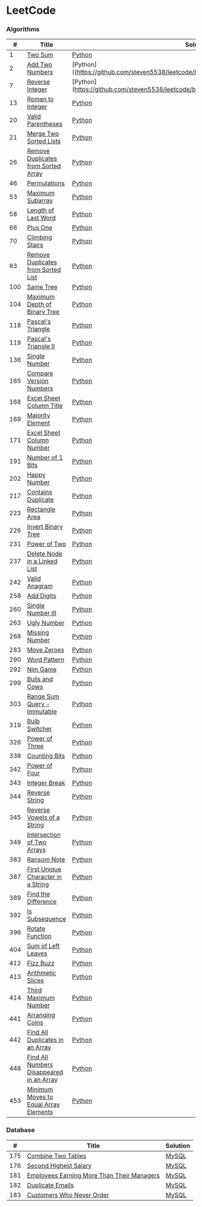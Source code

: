 LeetCode
========

### Algorithms
| # | Title | Solution |
|---| ----- | -------- |
|1|[Two Sum](https://leetcode.com/problems/two-sum/) | [Python](https://github.com/steven5538/leetcode/blob/master/algorithms/TwoSum.py)
|2|[Add Two Numbers](https://leetcode.com/problems/add-two-numbers/) | [Python]((https://github.com/steven5538/leetcode/blob/master/algorithms/AddTwoNumbers.py)
|7|[Reverse Integer](https://leetcode.com/problems/reverse-integer/) | [Python] (https://github.com/steven5538/leetcode/blob/master/algorithms/ReverseInteger.py)
|13|[Roman to Integer](https://leetcode.com/problems/roman-to-integer/) | [Python](https://github.com/steven5538/leetcode/blob/master/algorithms/RomantoInteger.py)
|20|[Valid Parentheses](https://leetcode.com/problems/valid-parentheses/) | [Python](https://github.com/steven5538/leetcode/blob/master/algorithms/ValidParentheses.py)
|21|[Merge Two Sorted Lists](https://leetcode.com/problems/merge-two-sorted-lists/) | [Python](https://github.com/steven5538/leetcode/blob/master/algorithms/MergeTwoSortedLists.py)
|26|[Remove Duplicates from Sorted Array](https://leetcode.com/problems/remove-duplicates-from-sorted-array/) | [Python](https://github.com/steven5538/leetcode/blob/master/algorithms/RemoveDuplicatesfromSortedArray.py)
|46|[Permutations](https://leetcode.com/problems/permutations/) | [Python](https://github.com/steven5538/leetcode/blob/master/algorithms/Permutations.py)
|53|[Maximum Subarray](https://leetcode.com/problems/maximum-subarray/) | [Python](https://github.com/steven5538/leetcode/blob/master/algorithms/MaximumSubarray.py)
|58|[Length of Last Word](https://leetcode.com/problems/length-of-last-word/) | [Python](https://github.com/steven5538/leetcode/blob/master/algorithms/LengthofLastWord.py)
|66|[Plus One](https://leetcode.com/problems/plus-one/) | [Python](https://github.com/steven5538/leetcode/blob/master/algorithms/PlusOne.py)
|70|[Climbing Stairs](https://leetcode.com/problems/climbing-stairs/) | [Python](https://github.com/steven5538/leetcode/blob/master/algorithms/ClimbingStairs.py)
|83|[Remove Duplicates from Sorted List](https://leetcode.com/problems/remove-duplicates-from-sorted-list/) | [Python](https://github.com/steven5538/leetcode/blob/master/algorithms/RemoveDuplicatesfromSortedList.py)
|100|[Same Tree](https://leetcode.com/problems/same-tree/) | [Python](https://github.com/steven5538/leetcode/blob/master/algorithms/SameTree.py)
|104|[Maximum Depth of Binary Tree](https://leetcode.com/problems/maximum-depth-of-binary-tree/) | [Python](https://github.com/steven5538/leetcode/blob/master/algorithms/MaximumDepthofBinaryTree.py)
|118|[Pascal's Triangle](https://leetcode.com/problems/pascals-triangle/) | [Python](https://github.com/steven5538/leetcode/blob/master/algorithms/PascalsTriangle.py)
|119|[Pascal's Triangle II](https://leetcode.com/problems/pascals-triangle-ii/) | [Python](https://github.com/steven5538/leetcode/blob/master/algorithms/PascalsTriangleII.py)
|136|[Single Number](https://leetcode.com/problems/single-number/) | [Python](https://github.com/steven5538/leetcode/blob/master/algorithms/SingleNumber.py)
|165|[Compare Version Numbers](https://leetcode.com/problems/compare-version-numbers/) | [Python](https://github.com/steven5538/leetcode/blob/master/algorithms/CompareVersionNumbers.py)
|168|[Excel Sheet Column Title](https://leetcode.com/problems/excel-sheet-column-title/) | [Python](https://github.com/steven5538/leetcode/blob/master/algorithms/ExcelSheetColumnTitle.py)
|169|[Majority Element](https://leetcode.com/problems/majority-element/) | [Python](https://github.com/steven5538/leetcode/blob/master/algorithms/MajorityElement.py)
|171|[Excel Sheet Column Number](https://leetcode.com/problems/excel-sheet-column-number/) | [Python](https://github.com/steven5538/leetcode/blob/master/algorithms/ExcelSheetColumnNumber.py)
|191|[Number of 1 Bits](https://leetcode.com/problems/number-of-1-bits/) | [Python](https://github.com/steven5538/leetcode/blob/master/algorithms/Numberof1Bits.py)
|202|[Happy Number](https://leetcode.com/problems/happy-number/) | [Python](https://github.com/steven5538/leetcode/blob/master/algorithms/HappyNumber.py)
|217|[Contains Duplicate](https://leetcode.com/problems/contains-duplicate/) | [Python](https://github.com/steven5538/leetcode/blob/master/algorithms/ContainsDuplicate.py)
|223|[Rectangle Area](https://leetcode.com/problems/rectangle-area/) | [Python](https://github.com/steven5538/leetcode/blob/master/algorithms/RectangleArea.py)
|226|[Invert Binary Tree](https://leetcode.com/problems/invert-binary-tree/) | [Python](https://github.com/steven5538/leetcode/blob/master/algorithms/InvertBinaryTree.py)
|231|[Power of Two](https://leetcode.com/problems/power-of-two/) | [Python](https://github.com/steven5538/leetcode/blob/master/algorithms/PowerOfTwo.py)
|237|[Delete Node in a Linked List](https://leetcode.com/problems/delete-node-in-a-linked-list/) | [Python](https://github.com/steven5538/leetcode/blob/master/algorithms/DeleteNodeinaLinkedList.py)
|242|[Valid Anagram](https://leetcode.com/problems/valid-anagram/) | [Python](https://github.com/steven5538/leetcode/blob/master/algorithms/ValidAnagram.py)
|258|[Add Digits](https://leetcode.com/problems/add-digits/) | [Python](https://github.com/steven5538/leetcode/blob/master/algorithms/AddDigits.py)
|260|[Single Number III](https://leetcode.com/problems/single-number-iii/) | [Python](https://github.com/steven5538/leetcode/blob/master/algorithms/SingleNumberIII.py)
|263|[Ugly Number](https://leetcode.com/problems/ugly-number/) | [Python](https://github.com/steven5538/leetcode/blob/master/algorithms/UglyNumber.py)
|268|[Missing Number](https://leetcode.com/problems/missing-number/) | [Python](https://github.com/steven5538/leetcode/blob/master/algorithms/MissingNumber.py)
|283|[Move Zeroes](https://leetcode.com/problems/move-zeroes/) | [Python](https://github.com/steven5538/leetcode/blob/master/algorithms/MoveZeroes.py)
|290|[Word Pattern](https://leetcode.com/problems/word-pattern/) | [Python](https://github.com/steven5538/leetcode/blob/master/algorithms/WordPattern.py)
|292|[Nim Game](https://leetcode.com/problems/nim-game/) | [Python](https://github.com/steven5538/leetcode/blob/master/algorithms/NimGame.py)
|299|[Bulls and Cows](https://leetcode.com/problems/bulls-and-cows/) | [Python](https://github.com/steven5538/leetcode/blob/master/algorithms/BullsandCows.py)
|303|[Range Sum Query - Immutable](https://leetcode.com/problems/range-sum-query-immutable/) | [Python](https://github.com/steven5538/leetcode/blob/master/algorithms/RangeSumQueryImmutable.py)
|319|[Bulb Switcher](https://leetcode.com/problems/bulb-switcher/) | [Python](https://github.com/steven5538/leetcode/blob/master/algorithms/BulbSwitcher.py)
|326|[Power of Three](https://leetcode.com/problems/power-of-three/) | [Python](https://github.com/steven5538/leetcode/blob/master/algorithms/PowerOfThree.py)
|338|[Counting Bits](https://leetcode.com/problems/counting-bits/) | [Python](https://github.com/steven5538/leetcode/blob/master/algorithms/CountingBits.py)
|342|[Power of Four](https://leetcode.com/problems/power-of-four/) | [Python](https://github.com/steven5538/leetcode/blob/master/algorithms/PowerOfFour.py)
|343|[Integer Break](https://leetcode.com/problems/integer-break/) | [Python](https://github.com/steven5538/leetcode/blob/master/algorithms/IntegerBreak.py)
|344|[Reverse String](https://leetcode.com/problems/reverse-string/) | [Python](https://github.com/steven5538/leetcode/blob/master/algorithms/ReverseString.py)
|345|[Reverse Vowels of a String](https://leetcode.com/problems/reverse-vowels-of-a-string/) | [Python](https://github.com/steven5538/leetcode/blob/master/algorithms/ReverseVowelsofaString.py)
|349|[Intersection of Two Arrays](https://leetcode.com/problems/intersection-of-two-arrays/) | [Python](https://github.com/steven5538/leetcode/blob/master/algorithms/IntersectionofTwoArrays.py)
|383|[Ransom Note](https://leetcode.com/problems/ransom-note/) | [Python](https://github.com/steven5538/leetcode/blob/master/algorithms/RansomNote.py)
|387|[First Unique Character in a String](https://leetcode.com/problems/first-unique-character-in-a-string/) | [Python](https://github.com/steven5538/leetcode/blob/master/algorithms/FirstUniqueCharacterinaString.py)
|389|[Find the Difference](https://leetcode.com/problems/find-the-difference/) | [Python](https://github.com/steven5538/leetcode/blob/master/algorithms/FindtheDifference.py)
|392|[Is Subsequence](https://leetcode.com/problems/is-subsequence/) | [Python](https://github.com/steven5538/leetcode/blob/master/algorithms/IsSubsequence.py)
|396|[Rotate Function](https://leetcode.com/problems/rotate-function/) | [Python](https://github.com/steven5538/leetcode/blob/master/algorithms/RotateFunction.py)
|404|[Sum of Left Leaves](https://leetcode.com/problems/sum-of-left-leaves/) | [Python](https://github.com/steven5538/leetcode/blob/master/algorithms/SumofLeftLeaves.py)
|412|[Fizz Buzz](https://leetcode.com/problems/fizz-buzz/) | [Python](https://github.com/steven5538/leetcode/blob/master/algorithms/FizzBuzz.py)
|413|[Arithmetic Slices](https://leetcode.com/problems/arithmetic-slices/) | [Python](https://github.com/steven5538/leetcode/blob/master/algorithms/ArithmeticSlices.py)
|414|[Third Maximum Number](https://leetcode.com/problems/third-maximum-number/) | [Python](https://github.com/steven5538/leetcode/blob/master/algorithms/ThirdMaximumNumber.py)
|441|[Arranging Coins](https://leetcode.com/problems/arranging-coins/) | [Python](https://github.com/steven5538/leetcode/blob/master/algorithms/ArrangingCoins.py)
|442|[Find All Duplicates in an Array](https://leetcode.com/problems/find-all-duplicates-in-an-array/) | [Python](https://github.com/steven5538/leetcode/blob/master/algorithms/FindAllDuplicatesinanArray.py)
|448|[Find All Numbers Disappeared in an Array](https://leetcode.com/problems/find-all-numbers-disappeared-in-an-array/) | [Python](https://github.com/steven5538/leetcode/blob/master/algorithms/FindAllNumbersDisappearedinanArray.py)
|453|[Minimum Moves to Equal Array Elements](https://leetcode.com/problems/minimum-moves-to-equal-array-elements/) | [Python](https://github.com/steven5538/leetcode/blob/master/algorithms/MinimumMovestoEqualArrayElements.py)

### Database
| # | Title | Solution |
|---| ----- | -------- |
|175|[Combine Two Tables](https://leetcode.com/problems/combine-two-tables/) | [MySQL](https://github.com/steven5538/leetcode/blob/master/database/CombineTwoTables.sql)
|176|[Second Highest Salary](https://leetcode.com/problems/second-highest-salary/) | [MySQL](https://github.com/steven5538/leetcode/blob/master/database/SecondHighestSalary.sql)
|181|[Employees Earning More Than Their Managers](https://leetcode.com/problems/employees-earning-more-than-their-managers/) | [MySQL](https://github.com/steven5538/leetcode/blob/master/database/EmployeesEarningMoreThanTheirManagers.sql)
|182|[Duplicate Emails](https://leetcode.com/problems/duplicate-emails/) | [MySQL](https://github.com/steven5538/leetcode/blob/master/database/DuplicateEmails.sql)
|183|[Customers Who Never Order](https://leetcode.com/problems/customers-who-never-order/) | [MySQL](https://github.com/steven5538/leetcode/blob/master/database/CustomersWhoNeverOrder.sql)